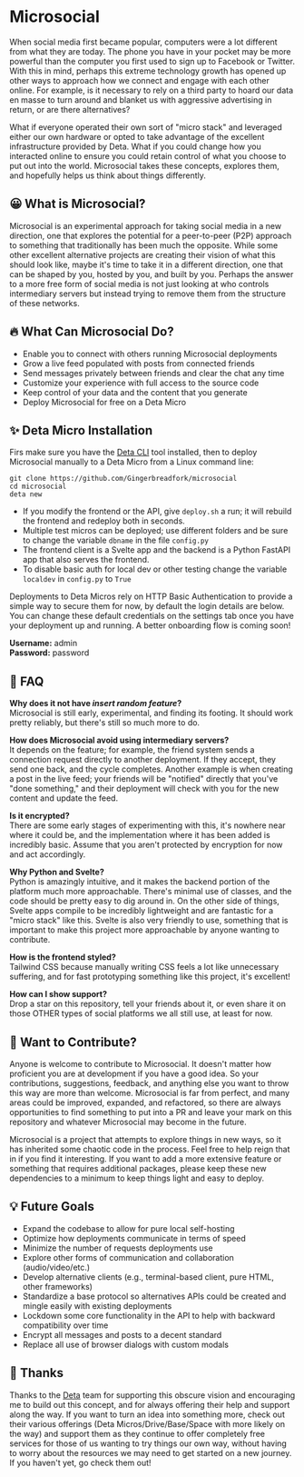 # Microsocial
When social media first became popular, computers were a lot different from what they are today. The phone you have in your pocket may be more powerful than the computer you first used to sign up to Facebook or Twitter. With this in mind, perhaps this extreme technology growth has opened up other ways to approach how we connect and engage with each other online. For example, is it necessary to rely on a third party to hoard our data en masse to turn around and blanket us with aggressive advertising in return, or are there alternatives?

What if everyone operated their own sort of "micro stack" and leveraged either our own hardware or opted to take advantage of the excellent infrastructure provided by Deta. What if you could change how you interacted online to ensure you could retain control of what you choose to put out into the world. Microsocial takes these concepts, explores them, and hopefully helps us think about things differently.

## 😀 What is Microsocial?
Microsocial is an experimental approach for taking social media in a new direction, one that explores the potential for a peer-to-peer (P2P) approach to something that traditionally has been much the opposite. While some other excellent alternative projects are creating their vision of what this should look like, maybe it's time to take it in a different direction, one that can be shaped by you, hosted by you, and built by you. Perhaps the answer to a more free form of social media is not just looking at who controls intermediary servers but instead trying to remove them from the structure of these networks.

## 🔥 What Can Microsocial Do?
* Enable you to connect with others running Microsocial deployments
* Grow a live feed populated with posts from connected friends
* Send messages privately between friends and clear the chat any time
* Customize your experience with full access to the source code
* Keep control of your data and the content that you generate
* Deploy Microsocial for free on a Deta Micro

## ✨ Deta Micro Installation
Firs make sure you have the [Deta CLI](https://docs.deta.sh/docs/cli/install/) tool installed, then to deploy Microsocial manually to a Deta Micro from a Linux command line:
```
git clone https://github.com/Gingerbreadfork/microsocial
cd microsocial
deta new
```
* If you modify the frontend or the API, give `deploy.sh` a run; it will rebuild the frontend and redeploy both in seconds.
* Multiple test micros can be deployed; use different folders and be sure to change the variable `dbname` in the file `config.py`
* The frontend client is a Svelte app and the backend is a Python FastAPI app that also serves the frontend.
* To disable basic auth for local dev or other testing change the variable `localdev`  in `config.py` to `True`

Deployments to Deta Micros rely on HTTP Basic Authentication to provide a simple way to secure them for now, by default the login details are below. You can change these default credentials on the settings tab once you have your deployment up and running. A better onboarding flow is coming soon!

**Username:** admin  
**Password:** password  

## 🤔 FAQ
**Why does it not have *insert random feature*?**  
Microsocial is still early, experimental, and finding its footing. It should work pretty reliably, but there's still so much more to do.

**How does Microsocial avoid using intermediary servers?**  
It depends on the feature; for example, the friend system sends a connection request directly to another deployment. If they accept, they send one back, and the cycle completes. Another example is when creating a post in the live feed; your friends will be "notified" directly that you've "done something," and their deployment will check with you for the new content and update the feed.

**Is it encrypted?**  
There are some early stages of experimenting with this, it's nowhere near where it could be, and the implementation where it has been added is incredibly basic. Assume that you aren't protected by encryption for now and act accordingly.

**Why Python and Svelte?**  
Python is amazingly intuitive, and it makes the backend portion of the platform much more approachable. There's minimal use of classes, and the code should be pretty easy to dig around in. On the other side of things, Svelte apps compile to be incredibly lightweight and are fantastic for a "micro stack" like this. Svelte is also very friendly to use, something that is important to make this project more approachable by anyone wanting to contribute.

**How is the frontend styled?**  
Tailwind CSS because manually writing CSS feels a lot like unnecessary suffering, and for fast prototyping something like this project, it's excellent!

**How can I show support?**  
Drop a star on this repository, tell your friends about it, or even share it on those OTHER types of social platforms we all still use, at least for now.

## 🤗 Want to Contribute?  
Anyone is welcome to contribute to Microsocial. It doesn't matter how proficient you are at development if you have a good idea. So your contributions, suggestions, feedback, and anything else you want to throw this way are more than welcome. Microsocial is far from perfect, and many areas could be improved, expanded, and refactored, so there are always opportunities to find something to put into a PR and leave your mark on this repository and whatever Microsocial may become in the future.

Microsocial is a project that attempts to explore things in new ways, so it has inherited some chaotic code in the process. Feel free to help reign that in if you find it interesting. If you want to add a more extensive feature or something that requires additional packages, please keep these new dependencies to a minimum to keep things light and easy to deploy.

## 💡 Future Goals
* Expand the codebase to allow for pure local self-hosting
* Optimize how deployments communicate in terms of speed
* Minimize the number of requests deployments use
* Explore other forms of communication and collaboration (audio/video/etc.)
* Develop alternative clients (e.g., terminal-based client, pure HTML, other frameworks)
* Standardize a base protocol so alternatives APIs could be created and mingle easily with existing deployments
* Lockdown some core functionality in the API to help with backward compatibility over time
* Encrypt all messages and posts to a decent standard
* Replace all use of browser dialogs with custom modals

## 🙏 Thanks
Thanks to the [Deta](https://deta.sh) team for supporting this obscure vision and encouraging me to build out this concept, and for always offering their help and support along the way. If you want to turn an idea into something more, check out their various offerings (Deta Micros/Drive/Base/Space with more likely on the way) and support them as they continue to offer completely free services for those of us wanting to try things our own way, without having to worry about the resources we may need to get started on a new journey. If you haven't yet, go check them out!
